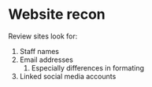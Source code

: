 # Website recon

Review sites look for:
1. Staff names
1. Email addresses
	1. Especially differences in formating
1. Linked social media accounts